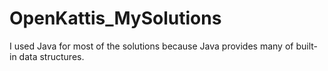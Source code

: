 # OpenKattis_MySolutions

I used Java for most of the solutions because Java provides many of built-in data structures.
